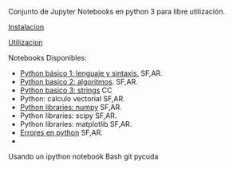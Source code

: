 Conjunto de Jupyter Notebooks en python 3 para libre utilización.

[Instalacion](https://github.com/usantamaria/ipynb_para_docencia/wiki/Instalacion)

[Utilizacion](https://github.com/usantamaria/ipynb_para_docencia/wiki/Utilizacion)

Notebooks Disponibles:
* [Python básico 1: lenguaje y sintaxis.]() SF,AR.
* [Python basico 2: algoritmos](). SF,AR.
* [Python basico 3: strings]() CC
* Python: calculo vectorial SF,AR.
* [Python libraries: numpy](02_numpy/numpy.ipynb) SF,AR.
* Python libraries: scipy SF,AR.
* Python libraries: matplotlib SF,AR.
* [Errores en python](03_errores/errores.ipynb) SF,AR.
* 

Usando un ipython notebook
Bash
git
pycuda 
